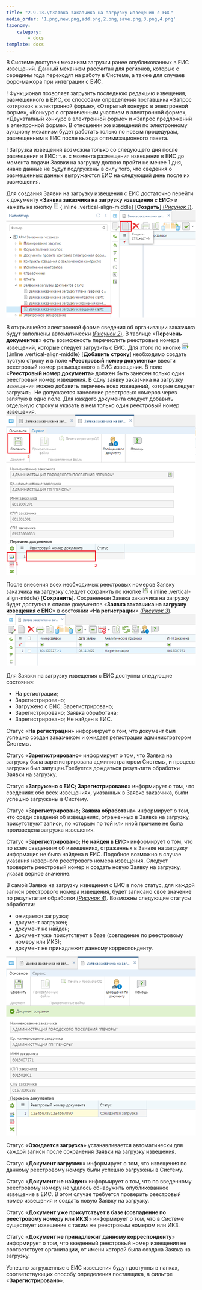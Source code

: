 ```yaml
---
title: "2.9.13.\tЗаявка заказчика на загрузку извещения с ЕИС"
media_order: '1.png,new.png,add.png,2.png,save.png,3.png,4.png'
taxonomy:
    category:
        - docs
template: docs
---
```


В Системе доступен механизм загрузки ранее опубликованных в ЕИС извещений.
Данный механизм рассчитан для регионов, которые с середины года переходят на работу в Системе, а также для случаев форс-мажора при интеграции с ЕИС.

! Функционал позволяет загрузить последнюю редакцию извещения, размещенного в ЕИС, со способами определения поставщика «Запрос котировок в электронной форме», «Открытый конкурс в электронной форме», «Конкурс с ограниченным участием в электронной форме», «Двухэтапный конкурс в электронной форме» и «Запрос предложений в электронной форме». В отношении же извещений по электронному аукциону механизм будет работать только по новым процедурам, размещенным в ЕИС после выхода оптимизационного пакета. 

! Загрузка извещений возможна только со следующего дня после размещения в ЕИС: т.е. с момента размещения извещения в ЕИС до момента подачи Заявки на загрузку должно пройти не менее 1 дня, иначе данные не будут подгружены в силу того, что сведения о размещенных данных выгружаются ЕИС на следующий день после их размещения.

Для создания Заявки на загрузку извещения с ЕИС достаточно перейти к документу «**Заявка заказчика на загрузку извещения с ЕИС**» и нажать на кнопку ![](new.png) {.inline .vertical-align-middle} [**Создать**] [(*Рисунок 1*)](#ris-1).
![Рисунок 1. Формирование Заявки на загрузку извещения](1.png?id=ris-1)

В открывшейся электронной форме сведения об организации заказчика будут заполнены автоматически [(*Рисунок 2*)](#ris-2). В таблице «**Перечень документов**» есть возможность перечислить реестровые номера извещений, которые следует загрузить с ЕИС. 
Для этого по кнопке ![](add.png) {.inline .vertical-align-middle} [**Добавить строку**] необходимо создать пустую строку и в поле «**Реестровый номер документа**» ввести реестровый номер размещенного в ЕИС извещения. В поле «**Реестровый номер документа**» должен быть занесен только один реестровый номер извещения. В одну заявку заказчика на загрузку извещения можно добавить перечень всех извещений, которые следует загрузить. Не допускается занесение реестровых номеров через запятую в одно поле. Для каждого документа следует добавить отдельную строку и указать в нем только один реестровый номер извещения.
![Рисунок 2. Электронная форма Заявки заказчика на загрузку извещения](2.png?id=ris-2)

После внесения всех необходимых реестровых номеров Заявку заказчика на загрузку следует сохранить по кнопке ![](save.png) {.inline .vertical-align-middle} [**Сохранить**]. Сохраненная Заявка заказчика на загрузку будет доступна в списке документов «**Заявка заказчика на загрузку извещения с ЕИС**» в состоянии «**На регистрации**» [(*Рисунок 3*)](#ris-3).
![Рисунок 3. Вновь созданная Заявка на загрузку извещения на регистрации администратора Системы](3.png?id=ris-3)

Для Заявки на загрузку извещения с ЕИС доступны следующие состояния:
-   На регистрации;
-   Зарегистрировано;
-   Загружено с ЕИС; Зарегистрировано;
-   Зарегистрировано; Заявка обработана;
-   Зарегистрировано; Не найден в ЕИС.

Статус «**На регистрации**» информирует о том, что документ был успешно создан заказчиком и ожидает регистрации администратором Системы.

Статус «**Зарегистрировано**» информирует о том, что Заявка на загрузку была зарегистрирована администратором Системы, и процесс загрузки был запущен.Требуется дождаться результата обработки Заявки на загрузку.

Статус «**Загружено с ЕИС; Зарегистрировано**» информирует о том, что сведениях обо всех извещениях, указанных в Заявке заказчика, были успешно загружены в Систему.

Статус «**Зарегистрировано; Заявка обработана**» информирует о том, что среди сведений об извещениях, отраженных в Заявке на загрузку, присутствуют записи, по которым по той или иной причине не была произведена загрузка извещения.

Статус «**Зарегистрировано; Не найден в ЕИС**» информирует о том, что по всем сведениям об извещениях, отраженных в Заявке на загрузку информация не была найдена в ЕИС. Подобное возможно в случае указания неверного реестрового номера извещения. Следует проверить реестровый номер и создать новую Заявку на загрузку, указав верное значение.

В самой Заявке на загрузку извещения с ЕИС в поле статус, для каждой записи реестрового номера извещения, будет записано свое значение по результатам обработки [(*Рисунок 4*)](#ris-4). Возможны следующие статусы обработки:
-   ожидается загрузка;
-   документ загружен;
-   документ не найден;
-   документ уже присутствует в базе (совпадение по реестровому номеру или ИКЗ); 
-   документ не принадлежит данному корреспонденту.

![Рисунок 4. Пример Заявки на загрузку извещения](4.png?id=ris-4)

Статус «**Ожидается загрузка**» устанавливается автоматически для каждой записи после сохранения Заявки на загрузку извещения.

Статус «**Документ загружен**» информирует о том, что извещения по данному реестровому номеру были успешно загружены в Систему.

Статус «**Документ не найден**» информирует о том, что по введенному реестровому номеру не удалось обнаружить опубликованное извещение в ЕИС. В этом случае требуется проверить реестровый номер извещения и создать новую Заявку на загрузку.

Статус «**Документ уже присутствует в базе (совпадение по реестровому номеру или ИКЗ)**» информирует о том, что в Системе существует извещение с таким же реестровым номером или ИКЗ.

Статус «**Документ не принадлежит данному корреспонденту**» информирует о том, что введенный реестровый номер извещения не соответствует организации, от имени которой была создана Заявка на загрузку.

Успешно загруженные с ЕИС извещения будут доступны в папках, соответствующих способу определения поставщика, в фильтре «**Зарегистрировано**».